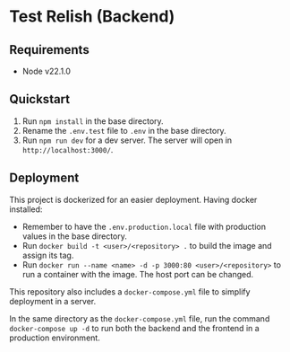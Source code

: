 # Test Relish (Backend)

## Requirements

- Node v22.1.0

## Quickstart

1. Run `npm install` in the base directory.
2. Rename the `.env.test` file to `.env` in the base directory.
3. Run `npm run dev` for a dev server. The server will open in `http://localhost:3000/`.

## Deployment

This project is dockerized for an easier deployment. Having docker installed:

- Remember to have the `.env.production.local` file with production values in the base directory.
- Run `docker build -t <user>/<repository> .` to build the image and assign its tag.
- Run `docker run --name <name> -d -p 3000:80 <user>/<repository>` to run a container with the image. The host port can be changed.

This repository also includes a `docker-compose.yml` file to simplify deployment in a server.

In the same directory as the `docker-compose.yml` file, run the command `docker-compose up -d` to run both the backend and the frontend in a production environment.
